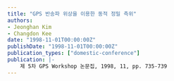 ```yaml
---
title: "GPS 반송파 위상을 이용한 동적 정밀 측위"
authors:
- Jeonghan Kim
- Changdon Kee
date: "1998-11-01T00:00:00Z"
publishDate: "1998-11-01T00:00:00Z"
publication_types: ["domestic-conference"]
publication: |-
    제 5차 GPS Workshop 논문집, 1998, 11, pp. 735-739
---
```

